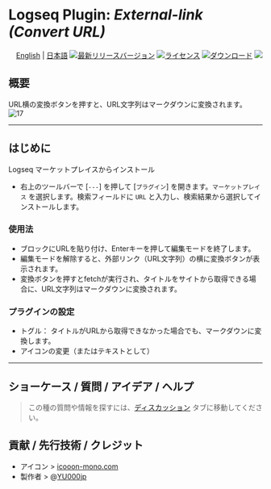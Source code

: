 # Logseq Plugin: *External-link (Convert URL)*

<div align="right">
  
[English](https://github.com/YU000jp/logseq-db-plugin-external-link) | [日本語](https://github.com/YU000jp/logseq-db-plugin-external-link/blob/main/readme.ja.md)
[![最新リリースバージョン](https://img.shields.io/github/v/release/YU000jp/logseq-db-plugin-external-link)](https://github.com/YU000jp/logseq-db-plugin-external-link/releases)
[![ライセンス](https://img.shields.io/github/license/YU000jp/logseq-db-plugin-external-link?color=blue)](https://github.com/YU000jp/logseq-db-plugin-external-link/LICENSE)
[![ダウンロード](https://img.shields.io/github/downloads/YU000jp/logseq-db-plugin-external-link/total.svg)](https://github.com/YU000jp/logseq-db-plugin-external-link/releases)
 <a href="https://www.buymeacoffee.com/yu000japan"><img src="https://img.buymeacoffee.com/button-api/?text=Buy me a pizza&emoji=🍕&slug=yu000japan&button_colour=FFDD00&font_colour=000000&font_family=Poppins&outline_colour=000000&coffee_colour=ffffff" /></a>
</div>

## 概要

URL横の変換ボタンを押すと、URL文字列はマークダウンに変換されます。
![17](https://github.com/user-attachments/assets/10ccacc6-d217-45e1-aa58-d64cf3bc3b14)

---

## はじめに

Logseq マーケットプレイスからインストール
  - 右上のツールバーで [`---`] を押して [`プラグイン`] を開きます。`マーケットプレイス` を選択します。検索フィールドに `URL` と入力し、検索結果から選択してインストールします。

### 使用法

- ブロックにURLを貼り付け、Enterキーを押して編集モードを終了します。
- 編集モードを解除すると、外部リンク（URL文字列）の横に変換ボタンが表示されます。
- 変換ボタンを押すとfetchが実行され、タイトルをサイトから取得できる場合に、URL文字列はマークダウンに変換されます。

### プラグインの設定

- トグル： タイトルがURLから取得できなかった場合でも、マークダウンに変換します。
- アイコンの変更（またはテキストとして）

---

## ショーケース / 質問 / アイデア / ヘルプ

> この種の質問や情報を探すには、[ディスカッション](https://github.com/YU000jp/logseq-db-plugin-external-link/discussions) タブに移動してください。

## 貢献 / 先行技術 / クレジット

- アイコン > [icooon-mono.com](https://icooon-mono.com/10968-%e3%83%aa%e3%83%b3%e3%82%af%e3%81%ae%e3%83%95%e3%83%aa%e3%83%bc%e3%82%a2%e3%82%a4%e3%82%b3%e3%83%b31/)
- 製作者 > @[YU000jp](https://github.com/YU000jp)
